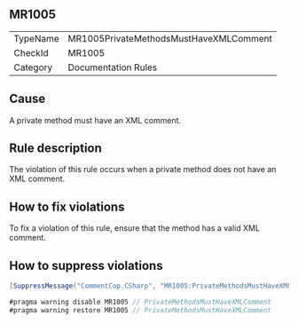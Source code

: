 ## MR1005

<table>
<tr>
  <td>TypeName</td>
  <td>MR1005PrivateMethodsMustHaveXMLComment</td>
</tr>
<tr>
  <td>CheckId</td>
  <td>MR1005</td>
</tr>
<tr>
  <td>Category</td>
  <td>Documentation Rules</td>
</tr>
</table>

## Cause

A private method must have an XML comment.

## Rule description

The violation of this rule occurs when a private method does not have an XML comment.

## How to fix violations

To fix a violation of this rule, ensure that the method has a valid XML comment.

## How to suppress violations

```csharp
[SuppressMessage("CommentCop.CSharp", "MR1005:PrivateMethodsMustHaveXMLComment", Justification = "Reviewed.")]
```

```csharp
#pragma warning disable MR1005 // PrivateMethodsMustHaveXMLComment
#pragma warning restore MR1005 // PrivateMethodsMustHaveXMLComment
```